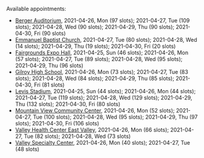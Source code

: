 Available appointments:

* [Berger Auditorium](https://schedulecare.sccgov.org/mychartprd/SignupAndSchedule/EmbeddedSchedule?id=132694&vt=1277&dept=101064003), 2021-04-26, Mon (97 slots); 2021-04-27, Tue (109 slots); 2021-04-28, Wed (90 slots); 2021-04-29, Thu (90 slots); 2021-04-30, Fri (90 slots)
* [Emmanuel Baptist Church](https://schedulecare.sccgov.org/mychartprd/SignupAndSchedule/EmbeddedSchedule?id=132871&vt=1277&dept=101064006), 2021-04-27, Tue (80 slots); 2021-04-28, Wed (14 slots); 2021-04-29, Thu (19 slots); 2021-04-30, Fri (20 slots)
* [Fairgrounds Expo Hall](https://schedulecare.sccgov.org/mychartprd/SignupAndSchedule/EmbeddedSchedule?id=132726&vt=1277&dept=101064002), 2021-04-25, Sun (46 slots); 2021-04-26, Mon (57 slots); 2021-04-27, Tue (89 slots); 2021-04-28, Wed (95 slots); 2021-04-29, Thu (96 slots)
* [Gilroy High School](https://schedulecare.sccgov.org/mychartprd/SignupAndSchedule/EmbeddedSchedule?id=132980&vt=1277&dept=101064008), 2021-04-26, Mon (73 slots); 2021-04-27, Tue (83 slots); 2021-04-28, Wed (84 slots); 2021-04-29, Thu (85 slots); 2021-04-30, Fri (81 slots)
* [Levis Stadium](https://schedulecare.sccgov.org/mychartprd/SignupAndSchedule/EmbeddedSchedule?id=132723&vt=1277&dept=101064004), 2021-04-25, Sun (44 slots); 2021-04-26, Mon (44 slots); 2021-04-27, Tue (119 slots); 2021-04-28, Wed (129 slots); 2021-04-29, Thu (132 slots); 2021-04-30, Fri (80 slots)
* [Mountain View Community Center](https://schedulecare.sccgov.org/mychartprd/SignupAndSchedule/EmbeddedSchedule?id=132472&vt=1277&dept=101064001), 2021-04-26, Mon (52 slots); 2021-04-27, Tue (100 slots); 2021-04-28, Wed (95 slots); 2021-04-29, Thu (97 slots); 2021-04-30, Fri (106 slots)
* [Valley Health Center East Valley](https://schedulecare.sccgov.org/mychartprd/SignupAndSchedule/EmbeddedSchedule?id=132268&vt=1277&dept=101064007), 2021-04-26, Mon (66 slots); 2021-04-27, Tue (82 slots); 2021-04-28, Wed (73 slots)
* [Valley Specialty Center](https://schedulecare.sccgov.org/mychartprd/SignupAndSchedule/EmbeddedSchedule?id=132277&vt=1277&dept=101001072), 2021-04-26, Mon (40 slots); 2021-04-27, Tue (48 slots)
